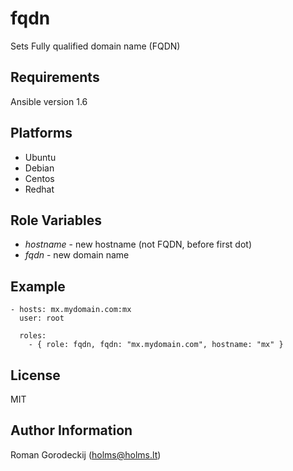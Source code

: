 fqdn
====

Sets Fully qualified domain name (FQDN)

Requirements
------------

Ansible version 1.6

## Platforms

* Ubuntu
* Debian
* Centos
* Redhat

Role Variables
--------------

 * *hostname* - new hostname (not FQDN, before first dot)
 * *fqdn* - new domain name

Example
-------

```
- hosts: mx.mydomain.com:mx
  user: root

  roles:
    - { role: fqdn, fqdn: "mx.mydomain.com", hostname: "mx" }
```

License
-------

MIT

Author Information
------------------

Roman Gorodeckij (<holms@holms.lt>)


